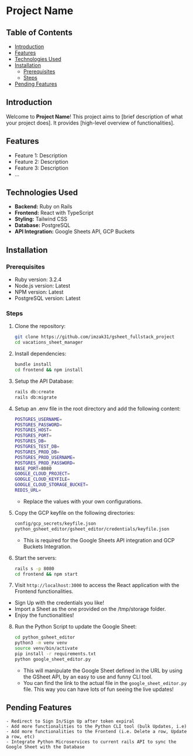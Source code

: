# Project Name

## Table of Contents

- [Introduction](#introduction)
- [Features](#features)
- [Technologies Used](#technologies-used)
- [Installation](#installation)
    - [Prerequisites](#prerequisites)
    - [Steps](#steps)
- [Pending Features](#pending-features)

## Introduction

Welcome to **Project Name**! This project aims to [brief description of what your project does]. It provides [high-level overview of functionalities].

## Features

- Feature 1: Description
- Feature 2: Description
- Feature 3: Description
- ...

## Technologies Used

- **Backend:** Ruby on Rails
- **Frontend:** React with TypeScript
- **Styling:** Tailwind CSS
- **Database:** PostgreSQL
- **API Integration:** Google Sheets API, GCP Buckets

## Installation

### Prerequisites

- Ruby version: 3.2.4
- Node.js version: Latest
- NPM version: Latest
- PostgreSQL version: Latest

### Steps

1. Clone the repository:
   ```bash
   git clone https://github.com/imzak31/gsheet_fullstack_project
   cd vacations_sheet_manager
   
2. Install dependencies:
   ```bash
   bundle install
   cd frontend && npm install
   
3. Setup the API Database:
   ```bash
   rails db:create
   rails db:migrate

4. Setup an .env file in the root directory and add the following content:
    ```bash
    POSTGRES_USERNAME=
    POSTGRES_PASSWORD=
    POSTGRES_HOST=
    POSTGRES_PORT=
    POSTGRES_DB=
    POSTGRES_TEST_DB=
    POSTGRES_PROD_DB=
    POSTGRES_PROD_USERNAME=
    POSTGRES_PROD_PASSWORD=
    BASE_PORT=8080
    GOOGLE_CLOUD_PROJECT=
    GOOGLE_CLOUD_KEYFILE=
    GOOGLE_CLOUD_STORAGE_BUCKET=
    REDIS_URL=
    ```
    - Replace the values with your own configurations.

5. Copy the GCP keyfile on the following directories:
    ```bash
    config/gcp_secrets/keyfile.json
    python_gsheet_editor/gsheet_editor/credentials/keyfile.json
    ```
    - This is required for the Google Sheets API integration and GCP Buckets Integration.

6. Start the servers:
    ```bash
    rails s -p 8080
    cd frontend && npm start
   
7. Visit `http://localhost:3000` to access the React application with the Frontend functionalities.
- Sign Up with the credentials you like!
- Import a Sheet as the one provided on the /tmp/storage folder.
- Enjoy the functionalities!

8. Run the Python Script to update the Google Sheet:
    ```bash
    cd python_gsheet_editor
    python3 -m venv venv
    source venv/bin/activate
    pip install -r requirements.txt
    python google_sheet_editor.py
    ```
    - This will manipulate the Google Sheet defined in the URL by using the GSheet API, by an easy to use and funny CLI tool.
    - You can find the link to the actual file in the `google_sheet_editor.py` file. This way you can have lots of fun seeing the live updates!

## Pending Features
    - Redirect to Sign In/Sign Up after token expiral
    - Add more functionalities to the Python CLI tool (bulk Updates, i.e)
    - Add more functionalities to the Frontend (i.e. Delete a row, Update a row, etc)
    - Integrate Python Microservices to current rails API to sync the Google Sheet with the Database